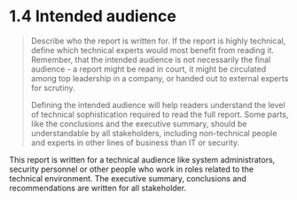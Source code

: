 # 1.4 Intended audience

> Describe who the report is written for. If the report is highly technical, define which technical experts would most benefit from reading it. Remember, that the intended audience is not necessarily the final audience - a report might be read in court, it might be circulated among top leadership in a company, or handed out to external experts for scrutiny.
>
>Defining the intended audience will help readers understand the level of technical sophistication required to read the full report. Some parts, like the conclusions and the executive summary, should be understandable by all stakeholders, including non-technical people and experts in other lines of business than IT or security.

This report is written for a technical audience like system administrators, security personnel or other people who work in roles related to the technical environment. The executive summary, conclusions and recommendations are written for all stakeholder.